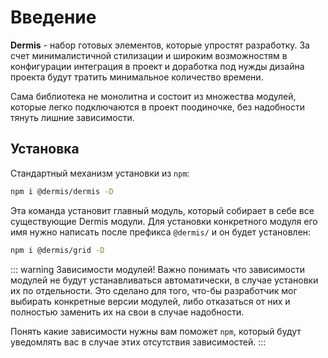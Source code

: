 # Введение

**Dermis** - набор готовых элементов, которые упростят разработку. За счет минималистичной стилизации и широким возможностям в конфигурации интеграция в проект и доработка под нужды дизайна проекта будут тратить минимальное количество времени.

Сама библиотека не монолитна и состоит из множества модулей, которые легко подключаются в проект поодиночке, без надобности тянуть лишние зависимости.

## Установка

Стандартный механизм установки из `npm`:

```sh
npm i @dermis/dermis -D
```

Эта команда установит главный модуль, который собирает в себе все существующие Dermis модули. Для установки конкретного модуля его имя нужно написать после префикса `@dermis/` и он будет установлен:

```sh
npm i @dermis/grid -D
```

::: warning Зависимости модулей!
Важно понимать что зависимости модулей не будут устанавливаться автоматически, в случае установки их по отдельности. Это сделано для того, что-бы разработчик мог выбирать конкретные версии модулей, либо отказаться от них и полностью заменить их на свои в случае надобности.

Понять какие зависимости нужны вам поможет `npm`, который будут уведомлять вас в случае этих отсутствия зависимостей.
:::
